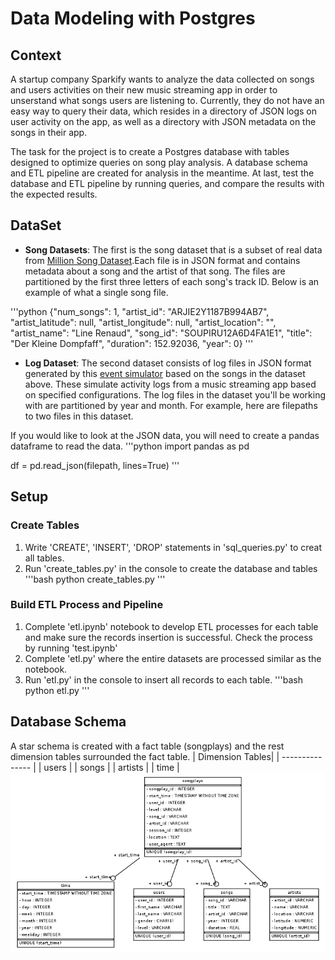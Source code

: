# Data Modeling with Postgres

## Context
A startup company Sparkify wants to analyze the data collected on songs and users activities on their new music streaming app in order to unserstand what songs users are listening to. Currently, they do not have an easy way to query their data, which resides in a directory of JSON logs on user activity on the app, as well as a directory with JSON metadata on the songs in their app.

The task for the project is to create a Postgres database with tables designed to optimize queries on song play analysis. A database schema and ETL pipeline are created for analysis in the meantime. At last, test the database and ETL pipeline by running queries, and compare the results with the expected results.

## DataSet
* **Song Datasets**: The first is the song dataset that is a subset of real data from [Million Song Dataset](https://labrosa.ee.columbia.edu/millionsong/).Each file is in JSON format and contains metadata about a song and the artist of that song. The files are partitioned by the first three letters of each song's track ID. Below is an example of what a single song file.

'''python
{"num_songs": 1, "artist_id": "ARJIE2Y1187B994AB7", "artist_latitude": null, "artist_longitude": null, "artist_location": "", "artist_name": "Line Renaud", "song_id": "SOUPIRU12A6D4FA1E1", "title": "Der Kleine Dompfaff", "duration": 152.92036, "year": 0}
'''

* **Log Dataset**: The second dataset consists of log files in JSON format generated by this [event simulator](https://github.com/Interana/eventsim) based on the songs in the dataset above. These simulate activity logs from a music streaming app based on specified configurations. The log files in the dataset you'll be working with are partitioned by year and month. For example, here are filepaths to two files in this dataset.

If you would like to look at the JSON data, you will need to create a pandas dataframe to read the data.
'''python
import pandas as pd

df = pd.read_json(filepath, lines=True)
'''

## Setup

### Create Tables
1. Write 'CREATE', 'INSERT', 'DROP' statements in 'sql_queries.py' to creat all tables.
2. Run 'create_tables.py' in the console to create the database and tables
'''bash
python create_tables.py
''' 
### Build ETL Process and Pipeline
1. Complete 'etl.ipynb' notebook to develop ETL processes for each table and make sure the records insertion is successful. Check the process by running 'test.ipynb'
2. Complete 'etl.py' where the entire datasets are processed similar as the notebook. 
3. Run 'etl.py' in the console to insert all records to each table.
'''bash
python etl.py
''' 


## Database Schema
A star schema is created with a fact table (songplays) and the rest dimension tables surrounded the fact table. 
 | Dimension Tables|
 | --------------- |
 | users |
 | songs |
 | artists |
 | time |
![Star Schema Database](sparkifydb_erd.png)